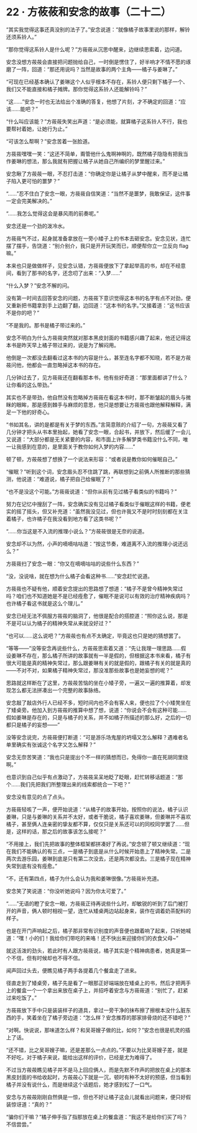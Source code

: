 <link rel="stylesheet" href="../../styles/text.css"/>
<h1>22 · 方莜莜和安念的故事（二十二）</h1>

“其实我觉得这事还真没别的法子了。”安念说道：“就像橘子故事里说的那样，解铃还须系铃人。”

“那你觉得这系铃人是什么呢？”方莜莜从沉思中醒来，边继续思索着，边问道。

安念没想方莜莜会直接把问题抛给自己，一时倒是愣住了，好半响才不情不愿的琢磨了一阵，回道：“那还用说吗？当然是故事的两个主角——橘子与姜琳了。”

“可现在已经基本确认了姜琳这个人似乎根本不存在，系铃人便只剩下橘子一个、我们又不能直接和橘子摊牌。那你觉得这系铃人还能解铃吗？”

“这……”安念一时也无法给出个准确的答复，他想了片刻，才不确定的回道：“应该……能吧？”

“什么叫应该能？”方莜莜失笑出声道：“是必须能，就算橘子这系铃人不行，我也要帮衬着她，让她行为止。”

“可该怎么帮啊？”安念苦着一张脸道。

方莜莜嘿嘿一笑：“这还不简单，甭管他什么鬼啊神啊的，既然橘子隐隐有把我当作姜琳的想法，那么我就有把握让橘子从她自己所编织的梦里醒过来。”

安念瞅了方莜莜一眼，不忍打击道：“你确定你是让橘子从梦中醒来，而不是让橘子陷入更可怕的噩梦？”

“……”忍不住白了安念一眼，方莜莜自信笑道：“当然不是噩梦，我敢保证，这件事一定会完美解决的。”

“……我怎么觉得这会是暴风雨的前奏呢。”

安念还是一个劲的泼冷水。

方莜莜气不过，起身就准备拿放在一旁小矮子上的书本去砸安念。安念见状，连忙摆了摆手，告饶道：“别介别介，我只是开开玩笑而已，顺便帮你立一立反向 flag 嘛。”

本来也只是做做样子，见安念认错，方莜莜便放下了拿起举高的书，却在不经意间，看到了那书的名字，还念叨了出来：“入梦……”

“什么入梦？”安念不解的问。

没有第一时间去回答安念的问题，方莜莜下意识觉得这本书的名字有点不对劲，便又重新把书籍拿到手上边翻了翻，边回道：“这本书的名字。”又接着道：“这书应该不是你的吧？”

“不是我的。那书是橘子带过来的。”

安念不明白为什么方莜莜突然就对那本黑皮封面的书籍感兴趣了起来，他还记得这本书是昨天早上橘子带过来的，说是为了解闷用。

他倒是一次都没去翻看过这本书的内容是什么，甚至连名字都不知晓，若不是方莜莜问他，他都会一直忽略掉这本书的存在。

几分钟过去了，见方莜莜还在翻看那本书，他有些好奇道：“那里面都讲了什么？让你看的这么带劲。”

其实也不是带劲，他自然没有忽略掉方莜莜在看这本书时，那不断皱起的眉头与微眯的眼眸，那是感到棘手与麻烦的意思，他只是想要让方莜莜也跟他解释解释，满足一下他的好奇心。

“书如其名，讲的是都是有关于梦的东西。”言简意赅的介绍了一句，方莜莜又看了几分钟才把头从书本里抬起，她看了安念一眼，合起书，并放下，然后缓了一会儿又说道：“大部分都是无关紧要的内容，和市面上许多解梦类书籍没什么不同，唯一让我感到在意的，是里面关于教你如何入梦的内容……”

顿了顿，方莜莜想了想换了一个说法来形容：“或者说是教你如何催眠自己。”

“催眠？”听到这个词，安念眉头忍不住跳了跳，再联想到之前俩人所推断的那些猜测，他说道：“难道说，橘子把自己给催眠了？”

“也不是没这个可能。”方莜莜说道：“但你从前有见过橘子看类似的书籍吗？”

努力在记忆中搜刮了一阵，安念确实没有见过橘子看类似于催眠这样的书籍，便老实的摇了摇头，但又补充道：“虽然我没见过，但也许我又不是时时刻刻都在关注着橘子，也许橘子在我没看到地方看了这类书呢？”

“……你当这是不入流的推理小说么？”方莜莜很是无奈的说道。

安念却不以为然，小声的嘀嘀咕咕道：“按这节奏，难道离不入流的推理小说还远么？”

方莜莜扫了安念一眼：“你又在嘀嘀咕咕的说些什么东西？”

“没，没说啥，就在想为什么橘子会看这种书……”安念赶忙说道。

方莜莜也不疑有他，顺着安念提出的思路想了想道：“橘子不是曾今精神失常过吗？咱们也不知道她是不是已经痊愈了，催眠不是说可以有效的治疗精神疾病吗？也许橘子看这书就是这么个理儿。”

安念已经无法不佩服方莜莜的脑洞了，他很是配合的搭腔道：“照你这么说，那是不是可以认为橘子的精神失常从来就没好过？”

“也可以……这么说吧？”方莜莜也有点不太确定，毕竟这也只是她的猜想罢了。

“等等——”没等安念再说些什么，方莜莜思索着又道：“先让我理一理思路……假设姜琳不存在，那么橘子所讲的故事就有一半是假的，但根据这本书来看，橘子有很大可能是真的精神失常过，那么跟姜琳有关的就是假的，跟橘子有关的就是真的——不对不对，如果橘子精神失常过，那没准那些故事也是她妄想的呢？”

思路就这样断在了这里，方莜莜苦恼的坐在小矮子旁，一遍又一遍的推算着，却发现怎么都无法拼凑出一个完整的故事脉络。

安念敲了敲店外行人已经不多，短时间内也不会有客人来，便也拉了个小矮凳坐在了矮桌旁。他加入到方莜莜的推算中想了想，说道：“你说会不会有这种可能……假如姜琳是存在的，只是与橘子的关系，并不如橘子所描述的那么好，之后的一切都只是橘子的妄想——”

没等安念说完，方莜莜便打断道：“可是游乐场鬼屋的坍塌又怎么解释？遇难者名单里确实有张诚这个名字又怎么解释？”

安念无奈苦笑道：“我也只是提出个不一样的猜想而已，免得你一直在死胡同里绕啊。”

也意识到自己似乎有点激动了，方莜莜呆呆地眨了眨眼，赶忙转移话题道：“那个……我们先把我们所整理出来的线索都统合一下吧？”

安念没有意见的点了点头。

方莜莜轻咳了一声，便开始说道：“从橘子的故事开始，按照你的说法，橘子认识姜琳，只是与姜琳的关系并不太好，或者干脆说，橘子喜欢姜琳，但姜琳并不喜欢橘子，甚至俩人连亲密的挚友都不算，仅仅只是关系还可以的同校同学罢了……但是，这样的话，那之后的故事该怎么接呢？”

“不用接上，我们先把故事的整体框架都拼凑好了再说。”安念顿了顿又继续道：“现在我们不能确认的有三点，一是橘子到底是从什么时候开始患上了精神失常。二是两次去游乐园，姜琳到底是只有第二次没去，还是两次都没去。三是橘子现在精神失常到底有没有痊愈。”

“不，还有第四点，橘子为什么会认为我和姜琳很像。”方莜莜补充道。

安念笑了笑说道：“你没听她说吗？因为你太可爱了。”

“……”无语的瞪了安念一眼，方莜莜正待再说些什么时，却敏锐的听到了后门被打开的声音，俩人顿时相视一望，连忙从矮桌两边站起身来，装作在调着奶茶配料的样子。

也是在开门声响起之后，橘子那非常有识别度的声音便也跟着响了起来，只听她喊道：“嘿！小的们！我给你们带吃的来咯！还不快出来迎接你们的衣食父母\~”

就这活泼的劲头，若此时有人跟方莜莜说，橘子其实是个精神病患者，她真是第一个不信，但有时候却也不得不信。

闻声回过头去，便瞧见橘子两手各提着几个餐盒走了进来。

径直走到了矮桌旁，橘子先是看了一眼那正好端端放在矮桌上的书，然后才把两手上的餐盒一个一个拿出来放在桌子上，并招呼着安念与方莜莜道：“别忙了，赶紧过来吃饭了。”

方莜莜放下手中只是装装样子的道具，拿过一旁干净的抹布擦了擦根本没什么脏东西的手，笑着坐在了橘子旁边道：“怎么样？安念推荐的那家排骨烧的还不错吧？”

“对啊。快说说，那味道怎么样？和吴哥嫂子做的比，如何？”安念也很是机灵的插上了话。

“还不错，比之吴哥嫂子嘛，还是差那么一点点的。”不要以为比吴哥嫂子差，就是不好吃，对于橘子来说，能给出这样的评价，已经是尤为难得了。

不过当方莜莜瞧见橘子并不是马上回应俩人，而是先默不作声的把放在桌上的那本黑皮封面的书给收起时，方莜莜心下就是一沉，顿时有种不太好的预感，但当看到橘子并没有说什么，而是继续这个话题后，她才感到松了一口气。

安念与方莜莜刚刚自然俱是一惊，但也不好让橘子这会儿就看出问题来，便只好假装惊讶道：“真的？”

“骗你们干嘛？”橘子伸手指了指那放在桌上的餐盒道：“我这不是给你们买了吗？不信尝尝。”

